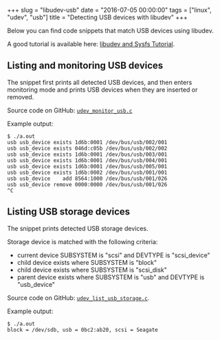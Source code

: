 +++
slug = "libudev-usb"
date = "2016-07-05 00:00:00"
tags = ["linux", "udev", "usb"]
title = "Detecting USB devices with libudev"
+++

Below you can find code snippets that match USB devices using libudev.

A good tutorial is available here: [libudev and Sysfs Tutorial](http://www.signal11.us/oss/udev/).

## Listing and monitoring USB devices

The snippet first prints all detected USB devices, and then enters monitoring mode and prints USB devices when they are inserted or removed.

Source code on GitHub: [`udev_monitor_usb.c`](https://github.com/gavv/snippets/blob/master/udev/udev_monitor_usb.c)

Example output:

```
$ ./a.out
usb usb_device exists 1d6b:0001 /dev/bus/usb/002/001
usb usb_device exists 046d:c05b /dev/bus/usb/002/002
usb usb_device exists 1d6b:0001 /dev/bus/usb/003/001
usb usb_device exists 1d6b:0001 /dev/bus/usb/004/001
usb usb_device exists 1d6b:0001 /dev/bus/usb/005/001
usb usb_device exists 1d6b:0002 /dev/bus/usb/001/001
usb usb_device    add 8564:1000 /dev/bus/usb/001/026
usb usb_device remove 0000:0000 /dev/bus/usb/001/026
^C
```

## Listing USB storage devices

The snippet prints detected USB storage devices.

Storage device is matched with the following criteria:

* current device SUBSYSTEM is "scsi" and DEVTYPE is "scsi_device"
* child device exists where SUBSYSTEM is "block"
* child device exists where SUBSYSTEM is "scsi_disk"
* parent device exists where SUBSYSTEM is "usb" and DEVTYPE is "usb_device"

Source code on GitHub: [`udev_list_usb_storage.c`](https://github.com/gavv/snippets/blob/master/udev/udev_list_usb_storage.c).

Example output:

```
$ ./a.out
block = /dev/sdb, usb = 0bc2:ab20, scsi = Seagate
```
